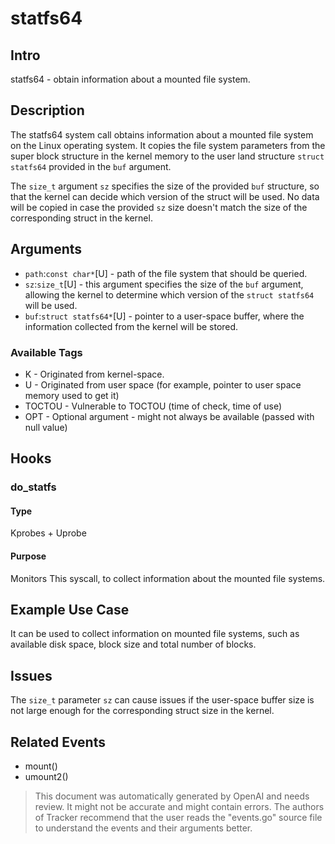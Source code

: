 
# statfs64

## Intro
statfs64 - obtain information about a mounted file system.

## Description
The statfs64 system call obtains information about a mounted file system on the Linux operating system. It copies the file system parameters from the super block structure in the kernel memory to the user land structure `struct statfs64` provided in the `buf` argument. 

The `size_t` argument `sz` specifies the size of the provided `buf` structure, so that the kernel can decide which version of the struct will be used. No data will be copied in case the provided `sz` size doesn't match the size of the corresponding struct in the kernel.

## Arguments
* `path`:`const char*`[U] - path of the file system that should be queried.
* `sz`:`size_t`[U] - this argument specifies the size of the `buf` argument, allowing the kernel to determine which version of the `struct statfs64` will be used.
* `buf`:`struct statfs64*`[U] - pointer to a user-space buffer, where the information collected from the kernel will be stored.

### Available Tags
* K - Originated from kernel-space.
* U - Originated from user space (for example, pointer to user space memory used to get it)
* TOCTOU - Vulnerable to TOCTOU (time of check, time of use)
* OPT - Optional argument - might not always be available (passed with null value)

## Hooks
### do_statfs
#### Type
Kprobes + Uprobe
#### Purpose
Monitors This syscall, to collect information about the mounted file systems.

## Example Use Case
It can be used to collect information on mounted file systems, such as available disk space, block size and total number of blocks.

## Issues
The `size_t` parameter `sz` can cause issues if the user-space buffer size is not large enough for the corresponding struct size in the kernel.

## Related Events
* mount()
* umount2()

> This document was automatically generated by OpenAI and needs review. It might
> not be accurate and might contain errors. The authors of Tracker recommend that
> the user reads the "events.go" source file to understand the events and their
> arguments better.
